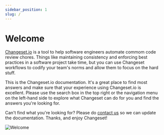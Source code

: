 ```yaml
---
sidebar_position: 1
slug: /
---
```


# Welcome

[Changeset.io](https://changeset.io) is a tool to help software engineers automate commom code review chores. Things like maintaining consistency and enforcing best practices in a software project take time, but you can use Changeset workflows to codify your team's norms and allow them to focus on the hard stuff.

This is the Changeset.io documentation. It's a great place to find most answers and make sure that your experience using Changeset.io is excellent. Please use the search box in the top right or the navigation menu on the left-hand side to explore what Changeset can do for you and find the answers you're looking for.

Can't find what you're looking for? Please do [contact us](mailto:howdy@changeset.io) so we can update the documentation. Thanks, and enjoy Changeset!

![Welcome](/img/welcome.png)

